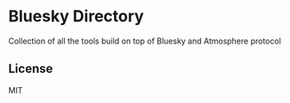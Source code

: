 # Bluesky Directory

Collection of all the tools build on top of Bluesky and Atmosphere protocol

## License

MIT
